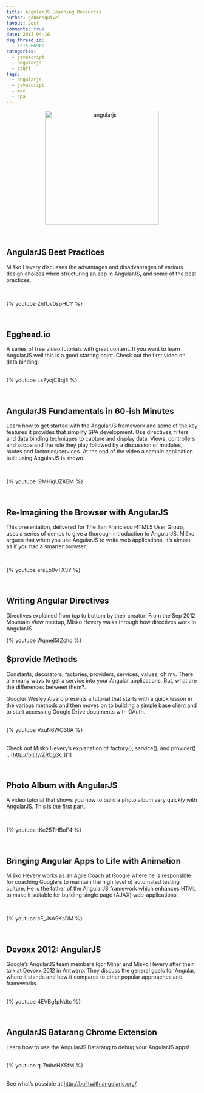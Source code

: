 ```yaml
---
title: AngularJS Learning Resources
author: gaboesquivel
layout: post
comments: true
date: 2013-04-16
dsq_thread_id:
  - 1215266902
categories:
  - javascript
  - angularjs
  - stuff
tags:
  - angularjs
  - javascript
  - mvc
  - spa
---
```

<p style="text-align: center;">
  <img class="aligncenter size-medium wp-image-497" alt="angularjs" src="/images/2013/04/angularjs-300x300.jpg" width="300" height="300" />
</p>

&nbsp;

## AngularJS Best Practices

Miško Hevery discusses the advantages and disadvantages of various design choices when structuring an app in AngularJS, and some of the best practices.

&nbsp;

{% youtube ZhfUv0spHCY %}

&nbsp;

## Egghead.io

A series of free video tutorials with great content. If you want to learn AngularJS well this is a good starting point. Check out the first video on data binding.  
&nbsp;  
<!--more-->

  
{% youtube Lx7ycjC8qjE %}

&nbsp;

## AngularJS Fundamentals in 60-ish Minutes

Learn how to get started with the AngularJS framework and some of the key features it provides that simplify SPA development. Use directives, filters and data binding techniques to capture and display data. Views, controllers and scope and the role they play followed by a discussion of modules, routes and factories/services. At the end of the video a sample application built using AngularJS is shown.

&nbsp;

{% youtube i9MHigUZKEM %}

&nbsp;

## Re-Imagining the Browser with AngularJS

This presentation, delivered for The San Francisco HTML5 User Group, uses a series of demos to give a thorough introduction to AngularJS. Miško argues that when you use AngularJS to write web applications, it&#8217;s almost as if you had a smarter browser.

&nbsp;

{% youtube ersEb9vTX3Y %}

&nbsp;

## Writing Angular Directives

Directives explained from top to bottom by their creator! From the Sep 2012 Mountain View meetup, Misko Hevery walks through how directives work in AngularJS  


{% youtube WqmeI5fZcho %}
&nbsp;

## $provide Methods

Constants, decorators, factories, providers, services, values, oh my. There are many ways to get a service into your Angular applications. But, what are the differences between them?.

Googler Wesley Alvaro presents a tutorial that starts with a quick lesson in the various methods and then moves on to building a simple base client and to start accessing Google Drive documents with OAuth.  
&nbsp;  
  
{% youtube VxuN6WO3tIA %}

&nbsp;  
Check out Miško Hevery&#8217;s explanation of factory(), service(), and provider() .. [http://bit.ly/ZROg3c ][1]

&nbsp;

## Photo Album with AngularJS

A video tutorial that shows you how to build a photo album very quickly with AngularJS. This is the first part..

&nbsp;

{% youtube tKe25THBoF4 %}

&nbsp;

## Bringing Angular Apps to Life with Animation

Miško Hevery works as an Agile Coach at Google where he is responsible for coaching Googlers to maintain the high level of automated testing culture. He is the father of the AngularJS framework which enhances HTML to make it suitable for building single page (AJAX) web-applications.

&nbsp;

{% youtube cF_JsA9KsDM %}

&nbsp;

## Devoxx 2012: AngularJS

Google&#8217;s AngularJS team members Igor Minar and Misko Hevery after their talk at Devoxx 2012 in Antwerp. They discuss the general goals for Angular, where﻿ it stands and how it compares to other popular approaches and frameworks.  
&nbsp;  

{% youtube 4EVBg1pNdtc %}

&nbsp;

## AngularJS Batarang Chrome Extension

Learn how to use the AngularJS Batarang to debug your AngularJS apps!  
&nbsp;  

{% youtube q-7mhcHXSfM %}

&nbsp;&nbsp;  
See what&#8217;s possible at <a title="Built With AngularJS" href="http://builtwith.angularjs.org/" target="_blank">http://builtwith.angularjs.org/</a>

 [1]: http://bit.ly/ZROg3c
